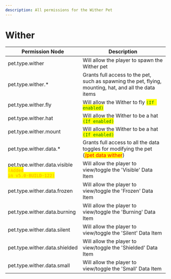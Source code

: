 ```yaml
---
description: All permissions for the Wither Pet
---
```



# Wither
| Permission Node | Description |
| - | - |
| pet.type.wither | Will allow the player to spawn the Wither pet |
| pet.type.wither.* | Grants full access to the pet, such as spawning the pet, flying, mounting, hat, and all the data items |
| pet.type.wither.fly | Will allow the Wither to fly <mark style="color:green;">`(If enabled)`</mark> |
| pet.type.wither.hat | Will allow the Wither to be a hat <mark style="color:green;">`(If enabled)`</mark> |
| pet.type.wither.mount | Will allow the Wither to be a hat <mark style="color:green;">`(If enabled)`</mark> |
| pet.type.wither.data.* | Grants full access to all the data toggles for modifying the pet (<mark style="color:red;">/pet data wither</mark>) |
| pet.type.wither.data.visible<br><mark style="color:orange;"><code>(Added in v5.0-BUILD-122)</code></mark> | Will allow the player to view/toggle the 'Visible' Data Item |
| pet.type.wither.data.frozen | Will allow the player to view/toggle the 'Frozen' Data Item |
| pet.type.wither.data.burning | Will allow the player to view/toggle the 'Burning' Data Item |
| pet.type.wither.data.silent | Will allow the player to view/toggle the 'Silent' Data Item |
| pet.type.wither.data.shielded | Will allow the player to view/toggle the 'Shielded' Data Item |
| pet.type.wither.data.small | Will allow the player to view/toggle the 'Small' Data Item |

